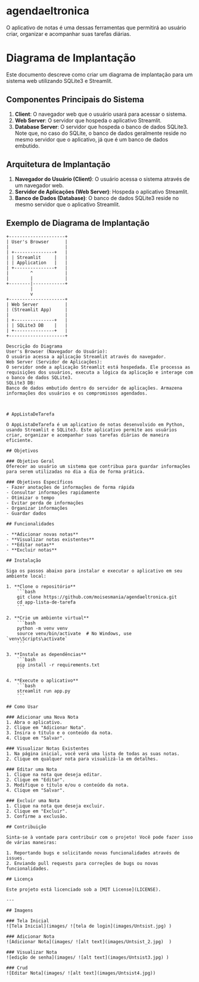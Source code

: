 # agendaeltronica
O aplicativo de notas é uma dessas ferramentas que permitirá ao usuário criar, organizar e acompanhar suas tarefas diárias.

# Diagrama de Implantação

Este documento descreve como criar um diagrama de implantação para um sistema web utilizando SQLite3 e Streamlit.

## Componentes Principais do Sistema

1. **Client**: O navegador web que o usuário usará para acessar o sistema.
2. **Web Server**: O servidor que hospeda o aplicativo Streamlit.
3. **Database Server**: O servidor que hospeda o banco de dados SQLite3. Note que, no caso do SQLite, o banco de dados geralmente reside no mesmo servidor que o aplicativo, já que é um banco de dados embutido.

## Arquitetura de Implantação

1. **Navegador do Usuário (Client)**: O usuário acessa o sistema através de um navegador web.
2. **Servidor de Aplicações (Web Server)**: Hospeda o aplicativo Streamlit.
3. **Banco de Dados (Database)**: O banco de dados SQLite3 reside no mesmo servidor que o aplicativo Streamlit.

## Exemplo de Diagrama de Implantação

```plaintext
+---------------------+
| User's Browser      |
|                     |
| +---------------+   |
| | Streamlit     |   |
| | Application   |   |
| +---------------+   |
|        ^            |
|        |            |
+--------|------------+
         |
         v
+---------------------+
| Web Server          |
| (Streamlit App)     |
|                     |
| +---------------+   |
| | SQLite3 DB    |   |
| +---------------+   |
+---------------------+

Descrição do Diagrama
User's Browser (Navegador do Usuário):
O usuário acessa a aplicação Streamlit através do navegador.
Web Server (Servidor de Aplicações):
O servidor onde a aplicação Streamlit está hospedada. Ele processa as requisições dos usuários, executa a lógica da aplicação e interage com o banco de dados SQLite3.
SQLite3 DB:
Banco de dados embutido dentro do servidor de aplicações. Armazena informações dos usuários e os compromissos agendados.



# AppListaDeTarefa

O AppListaDeTarefa é um aplicativo de notas desenvolvido em Python, usando Streamlit e SQLite3. Este aplicativo permite aos usuários criar, organizar e acompanhar suas tarefas diárias de maneira eficiente.

## Objetivos

### Objetivo Geral
Oferecer ao usuário um sistema que contribua para guardar informações para serem utilizadas no dia a dia de forma prática.

### Objetivos Específicos
- Fazer anotações de informações de forma rápida
- Consultar informações rapidamente
- Otimizar o tempo
- Evitar perda de informações
- Organizar informações
- Guardar dados

## Funcionalidades

- **Adicionar novas notas**
- **Visualizar notas existentes**
- **Editar notas**
- **Excluir notas**

## Instalação

Siga os passos abaixo para instalar e executar o aplicativo em seu ambiente local:

1. **Clone o repositório**
    ```bash
    git clone https://github.com/moisesmania/agendaeltronica.git
    cd app-lista-de-tarefa
    ```

2. **Crie um ambiente virtual**
    ```bash
    python -m venv venv
    source venv/bin/activate  # No Windows, use `venv\Scripts\activate`
    ```

3. **Instale as dependências**
    ```bash
    pip install -r requirements.txt
    ```

4. **Execute o aplicativo**
    ```bash
    streamlit run app.py
    ```

## Como Usar

### Adicionar uma Nova Nota
1. Abra o aplicativo.
2. Clique em "Adicionar Nota".
3. Insira o título e o conteúdo da nota.
4. Clique em "Salvar".

### Visualizar Notas Existentes
1. Na página inicial, você verá uma lista de todas as suas notas.
2. Clique em qualquer nota para visualizá-la em detalhes.

### Editar uma Nota
1. Clique na nota que deseja editar.
2. Clique em "Editar".
3. Modifique o título e/ou o conteúdo da nota.
4. Clique em "Salvar".

### Excluir uma Nota
1. Clique na nota que deseja excluir.
2. Clique em "Excluir".
3. Confirme a exclusão.

## Contribuição

Sinta-se à vontade para contribuir com o projeto! Você pode fazer isso de várias maneiras:

1. Reportando bugs e solicitando novas funcionalidades através de issues.
2. Enviando pull requests para correções de bugs ou novas funcionalidades.

## Licença

Este projeto está licenciado sob a [MIT License](LICENSE).

---

## Imagens

### Tela Inicial
![Tela Inicial](images/ ![tela de login](images/Untsist.jpg) )

### Adicionar Nota
![Adicionar Nota](images/ ![alt text](images/Untsist_2.jpg)  )

### Visualizar Nota
![edição de senha](images/ ![alt text](images/Untsist3.jpg) )

### Crud
![Editar Nota](images/ ![alt text](images/Untsist4.jpg))


 
 

